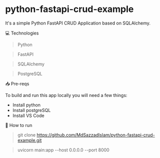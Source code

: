 # python-fastapi-crud-example
It's a simple Python FastAPI CRUD Application based on SQLAlchemy.

💻 Technologies

> Python

> FastAPI

> SQLAlchemy

> PostgreSQL


📥 Pre-reqs

To build and run this app locally you will need a few things:

- Install python
- Install postgreSQL
- Install VS Code

👷 How to run


> git clone https://github.com/MdSazzadIslam/python-fastapi-crud-example.git

> uvicorn main:app --host 0.0.0.0 --port 8000
